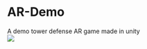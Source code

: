 # AR-Demo
A demo tower defense AR game made in unity
</br>
<img src="https://github.com/tarush-r/AR-Demo/blob/master/Demo.gif">
